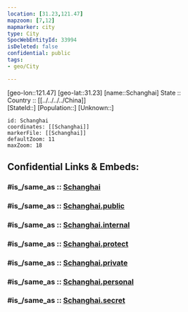 ```yaml
---
location: [31.23,121.47] 
mapzoom: [7,12] 
mapmarker: city 
type: City
SpocWebEntityId: 33994
isDeleted: false
confidential: public
tags:
- geo/City

---
```


[geo-lon::121.47] 
[geo-lat::31.23] 
[name::Schanghai] 
State ::  
Country :: [[../../../../China]]  
[StateId::] 
[Population::] 
[Unknown::] 


```leaflet
id: Schanghai
coordinates: [[Schanghai]] 
markerFile: [[Schanghai]] 
defaultZoom: 11 
maxZoom: 18
```


## Confidential Links & Embeds: 

### #is_/same_as :: [Schanghai](/_Standards/Earth/Continent/Asia/Asia~East/China/provinces~China/Shanghai,State/City/Schanghai.md) 

### #is_/same_as :: [Schanghai.public](/_public/Earth/Continent/Asia/Asia~East/China/provinces~China/Shanghai,State/City/Schanghai.public.md) 

### #is_/same_as :: [Schanghai.internal](/_internal/Earth/Continent/Asia/Asia~East/China/provinces~China/Shanghai,State/City/Schanghai.internal.md) 

### #is_/same_as :: [Schanghai.protect](/_protect/Earth/Continent/Asia/Asia~East/China/provinces~China/Shanghai,State/City/Schanghai.protect.md) 

### #is_/same_as :: [Schanghai.private](/_private/Earth/Continent/Asia/Asia~East/China/provinces~China/Shanghai,State/City/Schanghai.private.md) 

### #is_/same_as :: [Schanghai.personal](/_personal/Earth/Continent/Asia/Asia~East/China/provinces~China/Shanghai,State/City/Schanghai.personal.md) 

### #is_/same_as :: [Schanghai.secret](/_secret/Earth/Continent/Asia/Asia~East/China/provinces~China/Shanghai,State/City/Schanghai.secret.md)

